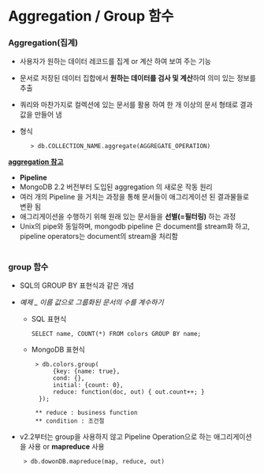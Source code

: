 # Aggregation / Group 함수

### Aggregation(집계)
 - 사용자가 원하는 데이터 레코드를 집계 or 계산 하여 보여 주는 기능
 - 문서로 저장된 데이터 집합에서 **원하는 데이터를 검사 및 계산**하여 의미 있는 정보를 추출 
 - 쿼리와 마찬가지로 컬렉션에 있는 문서를 활용 하여 한 개 이상의 문서 형태로 결과 값을 만들어 냄 
 - 형식
   
          > db.COLLECTION_NAME.aggregate(AGGREGATE_OPERATION)

 [**aggregation 참고**](http://www.tutorialspoint.com/mongodb/mongodb_aggregation.htm)

  - **Pipeline**
   - MongoDB 2.2 버전부터 도입된 aggregation 의 새로운 작동 원리
   - 여러 개의  Pipeline 을 거치는 과정을 통해 문서들이 애그리게이션 된 결과물들로 변환 됨
   - 애그리게이션을 수행하기 위해 원래 있는 문서들을 **선별(=필터링)** 하는 과정
   - Unix의 pipe와 동일하며, mongodb pipeline 은 document를 stream화 하고, pipeline operators는 document의 stream을 처리함
 

#
### group 함수
 - SQL의 GROUP BY 표현식과 같은 개념
 
 - *예제 _ 이름 값으로 그룹화된 문서의 수를 계수하기*     
   - SQL 표현식
   
         SELECT name, COUNT(*) FROM colors GROUP BY name;
  
   - MongoDB 표현식
   
          > db.colors.group(
               {key: {name: true},
               cond: {},
               initial: {count: 0},                                  
               reduce: function(doc, out) { out.count++; }
           });

          ** reduce : business function 
          ** condition : 조건절 

 - v2.2부터는 group을 사용하지 않고 Pipeline Operation으로 하는 애그리게이션을 사용 or **mapreduce** 사용

        > db.dowonDB.mapreduce(map, reduce, out)
